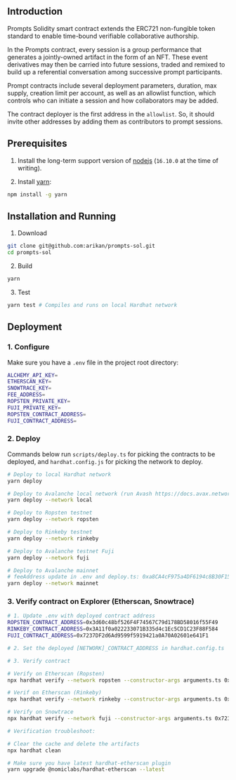 ## Introduction

Prompts Solidity smart contract extends the ERC721 non-fungible token standard to enable time-bound verifiable collaborative authorship.

In the Prompts contract, every session is a group performance that generates a jointly-owned artifact in the form of an NFT. These event derivatives may then be carried into future sessions, traded and remixed to build up a referential conversation among successive prompt participants.

Prompt contracts include several deployment parameters, duration, max supply, creation limit per account, as well as an allowlist function, which controls who can initiate a session and how collaborators may be added.

The contract deployer is the first address in the `allowlist`. So, it should invite other addresses by adding them as contributors to prompt sessions.

## Prerequisites

1. Install the long-term support version of [nodejs](https://nodejs.org/en) (`16.10.0` at the time of writing).

2. Install [yarn](https://yarnpkg.com):
```sh
npm install -g yarn
```

## Installation and Running

1. Download
```sh
git clone git@github.com:arikan/prompts-sol.git
cd prompts-sol
```

2. Build
```sh
yarn
```

3. Test

```sh
yarn test # Compiles and runs on local Hardhat network
```

## Deployment

### 1. Configure

Make sure you have a `.env` file in the project root directory:

```sh
ALCHEMY_API_KEY=
ETHERSCAN_KEY=
SNOWTRACE_KEY=
FEE_ADDRESS=
ROPSTEN_PRIVATE_KEY=
FUJI_PRIVATE_KEY=
ROPSTEN_CONTRACT_ADDRESS=
FUJI_CONTRACT_ADDRESS=
```

### 2. Deploy

Commands below run `scripts/deploy.ts` for picking the contracts to be deployed, and `hardhat.config.js` for picking the network to deploy.

```sh
# Deploy to local Hardhat network
yarn deploy

# Deploy to Avalanche local network (run Avash https://docs.avax.network/build/tools/avash)
yarn deploy --network local

# Deploy to Ropsten testnet
yarn deploy --network ropsten

# Deploy to Rinkeby testnet
yarn deploy --network rinkeby

# Deploy to Avalanche testnet Fuji
yarn deploy --network fuji

# Deploy to Avalanche mainnet
# feeAddress update in .env and deploy.ts: 0xa8CA4cF975a4DF6194c8B30F1501f30FCd557c9C
yarn deploy --network mainnet

```

### 3. Verify contract on Explorer (Etherscan, Snowtrace)

```sh
# 1. Update .env with deployed contract address
ROPSTEN_CONTRACT_ADDRESS=0x3d60c48bf526F4F74567C79d178BD58016f55F49
RINKEBY_CONTRACT_ADDRESS=0x3A11f0a022233071B335d4c1Ec5CD1C23F88F584
FUJI_CONTRACT_ADDRESS=0x7237DF2d6Ad9599f5919421a0A70A02601e641F1

# 2. Set the deployed [NETWORK]_CONTRACT_ADDRESS in hardhat.config.ts

# 3. Verify contract

# Verify on Etherscan (Ropsten)
npx hardhat verify --network ropsten --constructor-args arguments.ts 0x3d60c48bf526F4F74567C79d178BD58016f55F49 --show-stack-traces

# Verif on Etherscan (Rinkeby)
npx hardhat verify --network rinkeby --constructor-args arguments.ts 0x3A11f0a022233071B335d4c1Ec5CD1C23F88F584 --show-stack-traces

# Verify on Snowtrace
npx hardhat verify --network fuji --constructor-args arguments.ts 0x7237DF2d6Ad9599f5919421a0A70A02601e641F1 --show-stack-traces

# Verification troubleshoot:

# Clear the cache and delete the artifacts
npx hardhat clean

# Make sure you have latest hardhat-etherscan plugin
yarn upgrade @nomiclabs/hardhat-etherscan --latest
```
